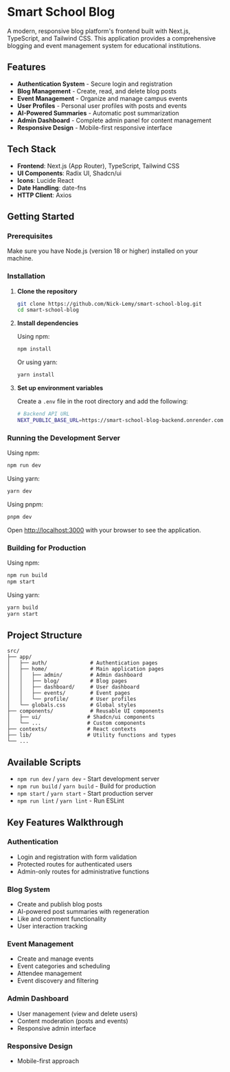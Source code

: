 # Smart School Blog

A modern, responsive blog platform's frontend built with Next.js, TypeScript, and Tailwind CSS. This application provides a comprehensive blogging and event management system for educational institutions.

## Features

- **Authentication System** - Secure login and registration
- **Blog Management** - Create, read, and delete blog posts
- **Event Management** - Organize and manage campus events
- **User Profiles** - Personal user profiles with posts and events
- **AI-Powered Summaries** - Automatic post summarization
- **Admin Dashboard** - Complete admin panel for content management
- **Responsive Design** - Mobile-first responsive interface

## Tech Stack

- **Frontend**: Next.js (App Router), TypeScript, Tailwind CSS
- **UI Components**: Radix UI, Shadcn/ui
- **Icons**: Lucide React
- **Date Handling**: date-fns
- **HTTP Client**: Axios

## Getting Started

### Prerequisites

Make sure you have Node.js (version 18 or higher) installed on your machine.

### Installation

1. **Clone the repository**

   ```bash
   git clone https://github.com/Nick-Lemy/smart-school-blog.git
   cd smart-school-blog
   ```

2. **Install dependencies**

   Using npm:

   ```bash
   npm install
   ```

   Or using yarn:

   ```bash
   yarn install
   ```

3. **Set up environment variables**

   Create a `.env` file in the root directory and add the following:

   ```bash
   # Backend API URL
   NEXT_PUBLIC_BASE_URL=https://smart-school-blog-backend.onrender.com
   ```

### Running the Development Server

Using npm:

```bash
npm run dev
```

Using yarn:

```bash
yarn dev
```

Using pnpm:

```bash
pnpm dev
```

Open [http://localhost:3000](http://localhost:3000) with your browser to see the application.

### Building for Production

Using npm:

```bash
npm run build
npm start
```

Using yarn:

```bash
yarn build
yarn start
```

## Project Structure

```text
src/
├── app/
│   ├── auth/              # Authentication pages
│   ├── home/              # Main application pages
│   │   ├── admin/         # Admin dashboard
│   │   ├── blog/          # Blog pages
│   │   ├── dashboard/     # User dashboard
│   │   ├── events/        # Event pages
│   │   └── profile/       # User profiles
│   └── globals.css        # Global styles
├── components/            # Reusable UI components
│   ├── ui/               # Shadcn/ui components
│   └── ...               # Custom components
├── contexts/             # React contexts
├── lib/                  # Utility functions and types
└── ...
```

## Available Scripts

- `npm run dev` / `yarn dev` - Start development server
- `npm run build` / `yarn build` - Build for production
- `npm start` / `yarn start` - Start production server
- `npm run lint` / `yarn lint` - Run ESLint

## Key Features Walkthrough

### Authentication

- Login and registration with form validation
- Protected routes for authenticated users
- Admin-only routes for administrative functions

### Blog System

- Create and publish blog posts
- AI-powered post summaries with regeneration
- Like and comment functionality
- User interaction tracking

### Event Management

- Create and manage events
- Event categories and scheduling
- Attendee management
- Event discovery and filtering

### Admin Dashboard

- User management (view and delete users)
- Content moderation (posts and events)
- Responsive admin interface

### Responsive Design

- Mobile-first approach
